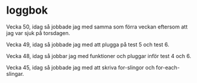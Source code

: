 # loggbok

Vecka 50, idag så jobbade jag med samma som förra veckan eftersom att jag var sjuk på torsdagen.

Vecka 49, idag så jobbade jag med att plugga på test 5 och test 6.

Vecka 48, idag så jobbar jag med funktioner och pluggar inför test 4 och 6.

Vecka 45, idag så jobbade jag med att skriva for-slingor och for-each-slingar.
